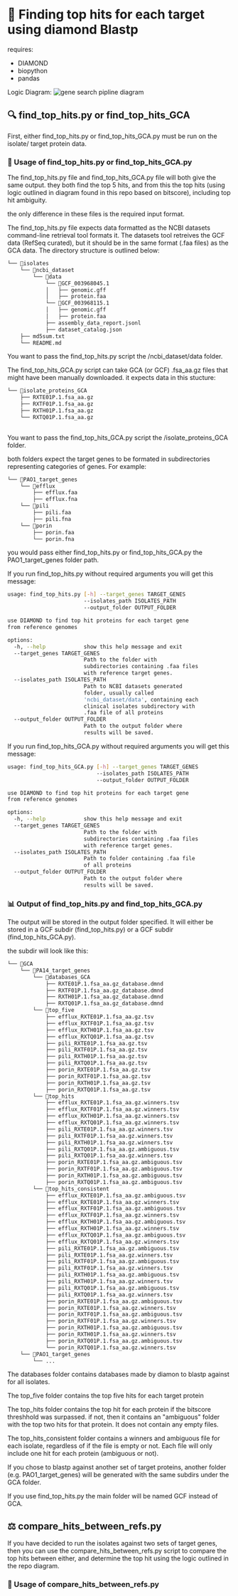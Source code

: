 # 🧬 Finding top hits for each target using diamond Blastp

requires: 
- DIAMOND 
- biopython 
- pandas

Logic Diagram: 
![gene search pipline diagram](https://github.com/hanana2000/Clinical_Isolate_target_gene_alignments/blob/f0dfb14a9100767b402b663f975e6a75a8342d3a/PA_Isolate_target_proteins.jpg)


## 🔍 find_top_hits.py or find_top_hits_GCA

First, either find_top_hits.py or find_top_hits_GCA.py must be run on the isolate/ target protein data. 

### 🧪 Usage of find_top_hits.py or find_top_hits_GCA.py

The find_top_hits.py file and find_top_hits_GCA.py file will both give the same output. they both find the top 5 hits, and from this the top hits (using logic outlined in diagram found in this repo based on bitscore), including top hit ambiguity. 

the only difference in these files is the required input format. 

The find_top_hits.py file expects data formatted as the NCBI datasets command-line retrieval tool formats it. The datasets tool retreives the GCF data (RefSeq curated), but it should be in the same format (.faa files) as the GCA data. The directory structure is outlined below: 

```bash 
└── 📁isolates
    └── 📁ncbi_dataset
        └── 📁data
            └── 📁GCF_003968045.1
            │   ├── genomic.gff
            │   ├── protein.faa
            └── 📁GCF_003968115.1
            │   ├── genomic.gff
            │   ├── protein.faa
            ├── assembly_data_report.jsonl
            ├── dataset_catalog.json
    ├── md5sum.txt
    └── README.md

```

You want to pass the find_top_hits.py script the /ncbi_dataset/data folder. 

The find_top_hits_GCA.py script can take GCA (or GCF) .fsa_aa.gz files that might have been manually downloaded. it expects data in this stucture: 

```bash
└── 📁isolate_proteins_GCA
    ├── RXTE01P.1.fsa_aa.gz
    ├── RXTF01P.1.fsa_aa.gz
    ├── RXTH01P.1.fsa_aa.gz
    └── RXTQ01P.1.fsa_aa.gz
    
```

You want to pass the find_top_hits_GCA.py script the /isolate_proteins_GCA folder. 

both folders expect the target genes to be formated in subdirectories representing categories of genes. For example: 

```bash
└── 📁PAO1_target_genes
    └── 📁efflux
        ├── efflux.faa
        ├── efflux.fna
    └── 📁pili
        ├── pili.faa
        ├── pili.fna
    └── 📁porin
        ├── porin.faa
        └── porin.fna

```

you would pass either find_top_hits.py or find_top_hits_GCA.py the PAO1_target_genes folder path. 

If you run find_top_hits.py without required arguments you will get this message: 

```bash
usage: find_top_hits.py [-h] --target_genes TARGET_GENES
                        --isolates_path ISOLATES_PATH
                        --output_folder OUTPUT_FOLDER

use DIAMOND to find top hit proteins for each target gene
from reference genomes

options:
  -h, --help            show this help message and exit
  --target_genes TARGET_GENES
                        Path to the folder with
                        subdirectories containing .faa files
                        with reference target genes.
  --isolates_path ISOLATES_PATH
                        Path to NCBI datasets generated
                        folder, usually called
                        'ncbi_dataset/data', containing each
                        clinical isolates subdirectory with
                        .faa file of all proteins
  --output_folder OUTPUT_FOLDER
                        Path to the output folder where
                        results will be saved.

```

If you run find_top_hits_GCA.py without required arguments you will get this message: 

```bash 
usage: find_top_hits_GCA.py [-h] --target_genes TARGET_GENES
                            --isolates_path ISOLATES_PATH
                            --output_folder OUTPUT_FOLDER

use DIAMOND to find top hit proteins for each target gene
from reference genomes

options:
  -h, --help            show this help message and exit
  --target_genes TARGET_GENES
                        Path to the folder with
                        subdirectories containing .faa files
                        with reference target genes.
  --isolates_path ISOLATES_PATH
                        Path to folder containing .faa file
                        of all proteins
  --output_folder OUTPUT_FOLDER
                        Path to the output folder where
                        results will be saved.

```

### 📊 Output of find_top_hits.py and find_top_hits_GCA.py

The output will be stored in the output folder specified. It will either be stored in a GCF subdir (find_top_hits.py) or a GCF subdir (find_top_hits_GCA.py). 

the subdir will look like this: 

```bash 
└── 📁GCA
    └── 📁PA14_target_genes
        └── 📁databases_GCA
            ├── RXTE01P.1.fsa_aa.gz_database.dmnd
            ├── RXTF01P.1.fsa_aa.gz_database.dmnd
            ├── RXTH01P.1.fsa_aa.gz_database.dmnd
            ├── RXTQ01P.1.fsa_aa.gz_database.dmnd
        └── 📁top_five
            ├── efflux_RXTE01P.1.fsa_aa.gz.tsv
            ├── efflux_RXTF01P.1.fsa_aa.gz.tsv
            ├── efflux_RXTH01P.1.fsa_aa.gz.tsv
            ├── efflux_RXTQ01P.1.fsa_aa.gz.tsv
            ├── pili_RXTE01P.1.fsa_aa.gz.tsv
            ├── pili_RXTF01P.1.fsa_aa.gz.tsv
            ├── pili_RXTH01P.1.fsa_aa.gz.tsv
            ├── pili_RXTQ01P.1.fsa_aa.gz.tsv
            ├── porin_RXTE01P.1.fsa_aa.gz.tsv
            ├── porin_RXTF01P.1.fsa_aa.gz.tsv
            ├── porin_RXTH01P.1.fsa_aa.gz.tsv
            ├── porin_RXTQ01P.1.fsa_aa.gz.tsv
        └── 📁top_hits
            ├── efflux_RXTE01P.1.fsa_aa.gz.winners.tsv
            ├── efflux_RXTF01P.1.fsa_aa.gz.winners.tsv
            ├── efflux_RXTH01P.1.fsa_aa.gz.winners.tsv
            ├── efflux_RXTQ01P.1.fsa_aa.gz.winners.tsv
            ├── pili_RXTE01P.1.fsa_aa.gz.winners.tsv
            ├── pili_RXTF01P.1.fsa_aa.gz.winners.tsv
            ├── pili_RXTH01P.1.fsa_aa.gz.winners.tsv
            ├── pili_RXTQ01P.1.fsa_aa.gz.ambiguous.tsv
            ├── pili_RXTQ01P.1.fsa_aa.gz.winners.tsv
            ├── porin_RXTE01P.1.fsa_aa.gz.ambiguous.tsv
            ├── porin_RXTF01P.1.fsa_aa.gz.ambiguous.tsv
            ├── porin_RXTH01P.1.fsa_aa.gz.ambiguous.tsv
            ├── porin_RXTQ01P.1.fsa_aa.gz.ambiguous.tsv
        └── 📁top_hits_consistent
            ├── efflux_RXTE01P.1.fsa_aa.gz.ambiguous.tsv
            ├── efflux_RXTE01P.1.fsa_aa.gz.winners.tsv
            ├── efflux_RXTF01P.1.fsa_aa.gz.ambiguous.tsv
            ├── efflux_RXTF01P.1.fsa_aa.gz.winners.tsv
            ├── efflux_RXTH01P.1.fsa_aa.gz.ambiguous.tsv
            ├── efflux_RXTH01P.1.fsa_aa.gz.winners.tsv
            ├── efflux_RXTQ01P.1.fsa_aa.gz.ambiguous.tsv
            ├── efflux_RXTQ01P.1.fsa_aa.gz.winners.tsv
            ├── pili_RXTE01P.1.fsa_aa.gz.ambiguous.tsv
            ├── pili_RXTE01P.1.fsa_aa.gz.winners.tsv
            ├── pili_RXTF01P.1.fsa_aa.gz.ambiguous.tsv
            ├── pili_RXTF01P.1.fsa_aa.gz.winners.tsv
            ├── pili_RXTH01P.1.fsa_aa.gz.ambiguous.tsv
            ├── pili_RXTH01P.1.fsa_aa.gz.winners.tsv
            ├── pili_RXTQ01P.1.fsa_aa.gz.ambiguous.tsv
            ├── pili_RXTQ01P.1.fsa_aa.gz.winners.tsv
            ├── porin_RXTE01P.1.fsa_aa.gz.ambiguous.tsv
            ├── porin_RXTE01P.1.fsa_aa.gz.winners.tsv
            ├── porin_RXTF01P.1.fsa_aa.gz.ambiguous.tsv
            ├── porin_RXTF01P.1.fsa_aa.gz.winners.tsv
            ├── porin_RXTH01P.1.fsa_aa.gz.ambiguous.tsv
            ├── porin_RXTH01P.1.fsa_aa.gz.winners.tsv
            ├── porin_RXTQ01P.1.fsa_aa.gz.ambiguous.tsv
            └── porin_RXTQ01P.1.fsa_aa.gz.winners.tsv
    └── 📁PAO1_target_genes
        └── ...

```

The databases folder contains databases made by diamon to blastp against for all isolates. 

The top_five folder contains the top five hits for each target protein

The top_hits folder contains the top hit for each protein if the bitscore threshhold was surpassed. if not, then it contains an "ambiguous" folder with the top two hits for that protein. It does not contain any empty files. 

The top_hits_consistent folder contains a winners and ambiguous file for each isolate, regardless of if the file is empty or not. Each file will only include one hit for each protein (ambiguous or not). 

If you chose to blastp against another set of target proteins, another folder (e.g. PAO1_target_genes) will be generated with the same subdirs under the GCA folder. 

If you use find_top_hits.py the main folder will be named GCF instead of GCA. 


## ⚖️ compare_hits_between_refs.py

If you have decided to run the isolates against two sets of target genes, then you can use the compare_hits_between_refs.py script to compare the top hits between either, and determine the top hit using the logic outlined in the repo diagram.  

### 🧪 Usage of compare_hits_between_refs.py

